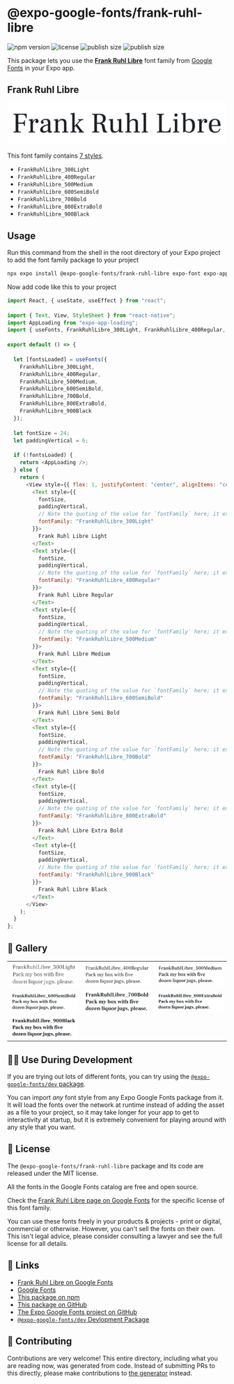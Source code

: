 # @expo-google-fonts/frank-ruhl-libre

![npm version](https://flat.badgen.net/npm/v/@expo-google-fonts/frank-ruhl-libre)
![license](https://flat.badgen.net/github/license/expo/google-fonts)
![publish size](https://flat.badgen.net/packagephobia/install/@expo-google-fonts/frank-ruhl-libre)
![publish size](https://flat.badgen.net/packagephobia/publish/@expo-google-fonts/frank-ruhl-libre)

This package lets you use the [**Frank Ruhl Libre**](https://fonts.google.com/specimen/Frank+Ruhl+Libre) font family from [Google Fonts](https://fonts.google.com/) in your Expo app.

## Frank Ruhl Libre

![Frank Ruhl Libre](./font-family.png)

This font family contains [7 styles](#-gallery).

- `FrankRuhlLibre_300Light`
- `FrankRuhlLibre_400Regular`
- `FrankRuhlLibre_500Medium`
- `FrankRuhlLibre_600SemiBold`
- `FrankRuhlLibre_700Bold`
- `FrankRuhlLibre_800ExtraBold`
- `FrankRuhlLibre_900Black`

## Usage

Run this command from the shell in the root directory of your Expo project to add the font family package to your project

```sh
npx expo install @expo-google-fonts/frank-ruhl-libre expo-font expo-app-loading
```

Now add code like this to your project

```js
import React, { useState, useEffect } from "react";

import { Text, View, StyleSheet } from "react-native";
import AppLoading from "expo-app-loading";
import { useFonts, FrankRuhlLibre_300Light, FrankRuhlLibre_400Regular, FrankRuhlLibre_500Medium, FrankRuhlLibre_600SemiBold, FrankRuhlLibre_700Bold, FrankRuhlLibre_800ExtraBold, FrankRuhlLibre_900Black } from '@expo-google-fonts/frank-ruhl-libre';

export default () => {

  let [fontsLoaded] = useFonts({
    FrankRuhlLibre_300Light, 
    FrankRuhlLibre_400Regular, 
    FrankRuhlLibre_500Medium, 
    FrankRuhlLibre_600SemiBold, 
    FrankRuhlLibre_700Bold, 
    FrankRuhlLibre_800ExtraBold, 
    FrankRuhlLibre_900Black
  });

  let fontSize = 24;
  let paddingVertical = 6;

  if (!fontsLoaded) {
    return <AppLoading />;
  } else {
    return (
      <View style={{ flex: 1, justifyContent: "center", alignItems: "center" }}>
        <Text style={{
          fontSize,
          paddingVertical,
          // Note the quoting of the value for `fontFamily` here; it expects a string!
          fontFamily: "FrankRuhlLibre_300Light"
        }}>
          Frank Ruhl Libre Light
        </Text>
        <Text style={{
          fontSize,
          paddingVertical,
          // Note the quoting of the value for `fontFamily` here; it expects a string!
          fontFamily: "FrankRuhlLibre_400Regular"
        }}>
          Frank Ruhl Libre Regular
        </Text>
        <Text style={{
          fontSize,
          paddingVertical,
          // Note the quoting of the value for `fontFamily` here; it expects a string!
          fontFamily: "FrankRuhlLibre_500Medium"
        }}>
          Frank Ruhl Libre Medium
        </Text>
        <Text style={{
          fontSize,
          paddingVertical,
          // Note the quoting of the value for `fontFamily` here; it expects a string!
          fontFamily: "FrankRuhlLibre_600SemiBold"
        }}>
          Frank Ruhl Libre Semi Bold
        </Text>
        <Text style={{
          fontSize,
          paddingVertical,
          // Note the quoting of the value for `fontFamily` here; it expects a string!
          fontFamily: "FrankRuhlLibre_700Bold"
        }}>
          Frank Ruhl Libre Bold
        </Text>
        <Text style={{
          fontSize,
          paddingVertical,
          // Note the quoting of the value for `fontFamily` here; it expects a string!
          fontFamily: "FrankRuhlLibre_800ExtraBold"
        }}>
          Frank Ruhl Libre Extra Bold
        </Text>
        <Text style={{
          fontSize,
          paddingVertical,
          // Note the quoting of the value for `fontFamily` here; it expects a string!
          fontFamily: "FrankRuhlLibre_900Black"
        }}>
          Frank Ruhl Libre Black
        </Text>
      </View>
    );
  }
};
```

## 🔡 Gallery


||||
|-|-|-|
|![FrankRuhlLibre_300Light](./FrankRuhlLibre_300Light.ttf.png)|![FrankRuhlLibre_400Regular](./FrankRuhlLibre_400Regular.ttf.png)|![FrankRuhlLibre_500Medium](./FrankRuhlLibre_500Medium.ttf.png)||
|![FrankRuhlLibre_600SemiBold](./FrankRuhlLibre_600SemiBold.ttf.png)|![FrankRuhlLibre_700Bold](./FrankRuhlLibre_700Bold.ttf.png)|![FrankRuhlLibre_800ExtraBold](./FrankRuhlLibre_800ExtraBold.ttf.png)||
|![FrankRuhlLibre_900Black](./FrankRuhlLibre_900Black.ttf.png)||||


## 👩‍💻 Use During Development

If you are trying out lots of different fonts, you can try using the [`@expo-google-fonts/dev` package](https://github.com/expo/google-fonts/tree/master/font-packages/dev#readme).

You can import _any_ font style from any Expo Google Fonts package from it. It will load the fonts over the network at runtime instead of adding the asset as a file to your project, so it may take longer for your app to get to interactivity at startup, but it is extremely convenient for playing around with any style that you want.


## 📖 License

The `@expo-google-fonts/frank-ruhl-libre` package and its code are released under the MIT license.

All the fonts in the Google Fonts catalog are free and open source.

Check the [Frank Ruhl Libre page on Google Fonts](https://fonts.google.com/specimen/Frank+Ruhl+Libre) for the specific license of this font family.

You can use these fonts freely in your products & projects - print or digital, commercial or otherwise. However, you can't sell the fonts on their own. This isn't legal advice, please consider consulting a lawyer and see the full license for all details.

## 🔗 Links

- [Frank Ruhl Libre on Google Fonts](https://fonts.google.com/specimen/Frank+Ruhl+Libre)
- [Google Fonts](https://fonts.google.com/)
- [This package on npm](https://www.npmjs.com/package/@expo-google-fonts/frank-ruhl-libre)
- [This package on GitHub](https://github.com/expo/google-fonts/tree/master/font-packages/frank-ruhl-libre)
- [The Expo Google Fonts project on GitHub](https://github.com/expo/google-fonts)
- [`@expo-google-fonts/dev` Devlopment Package](https://github.com/expo/google-fonts/tree/master/font-packages/dev)

## 🤝 Contributing

Contributions are very welcome! This entire directory, including what you are reading now, was generated from code. Instead of submitting PRs to this directly, please make contributions to [the generator](https://github.com/expo/google-fonts/tree/master/packages/generator) instead.
